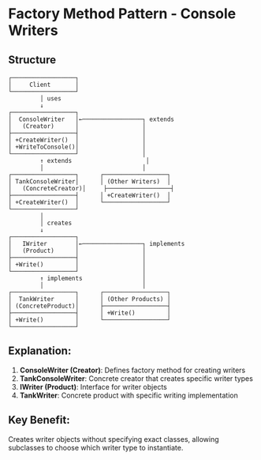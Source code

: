 # Factory Method Pattern - Console Writers

## Structure
```
┌──────────────────┐
│     Client       │
└──────────────────┘
         │ uses
         ↓
┌──────────────────┐
│  ConsoleWriter   │←─────────────────┐ extends
│   (Creator)      │                  │
├──────────────────┤                  │
│ +CreateWriter()  │                  │
│ +WriteToConsole()│                  │
└──────────────────┘                  │
         ↑ extends                     │
         │                            │
┌──────────────────┐      ┌──────────────────┐
│ TankConsoleWriter│      │ (Other Writers)  │
│   (ConcreteCreator)│     ├──────────────────┤
├──────────────────┤      │ +CreateWriter()  │
│ +CreateWriter()  │      └──────────────────┘
└──────────────────┘
         │
         │ creates
         ↓
┌──────────────────┐
│   IWriter        │←─────────────────┐ implements
│   (Product)      │                  │
├──────────────────┤                  │
│ +Write()         │                  │
└──────────────────┘                  │
         ↑ implements                 │
         │                            │
┌──────────────────┐      ┌──────────────────┐
│  TankWriter      │      │ (Other Products) │
│ (ConcreteProduct)│      ├──────────────────┤
├──────────────────┤      │ +Write()         │
│ +Write()         │      └──────────────────┘
└──────────────────┘
```

## Explanation:
1. **ConsoleWriter (Creator)**: Defines factory method for creating writers
2. **TankConsoleWriter**: Concrete creator that creates specific writer types
3. **IWriter (Product)**: Interface for writer objects
4. **TankWriter**: Concrete product with specific writing implementation

## Key Benefit:
Creates writer objects without specifying exact classes, allowing subclasses to choose which writer type to instantiate.